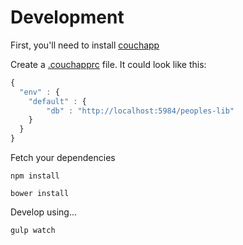 # Development

First, you'll need to install [couchapp](https://github.com/couchapp/couchapp) 

Create a [.couchapprc](http://guide.couchdb.org/draft/managing.html#configuring) file. It could look like this:

```javascript
{
  "env" : {
  	"default" : {
        "db" : "http://localhost:5984/peoples-lib"
  	}
  }
}
```

Fetch your dependencies
```	
npm install
```
```
bower install
```

Develop using...

```
gulp watch
```